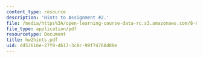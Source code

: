 ```yaml
---
content_type: resource
description: 'Hints to Assignment #2.'
file: /media/https%3A/open-learning-course-data-rc.s3.amazonaws.com/8-022-physics-ii-electricity-and-magnetism-fall-2002/dd53616e27f0d6173c8c99f74768d80e_hw2hints.pdf
file_type: application/pdf
resourcetype: Document
title: hw2hints.pdf
uid: dd53616e-27f0-d617-3c8c-99f74768d80e
---
```

